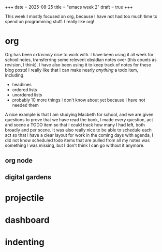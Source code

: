 +++
date = 2025-08-25
title = "emacs week 2"
draft = true
+++

This week I mostly focused on org, because I have not had too much time to spend on programming stuff. I really like org!

# org
Org has been *extremely* nice to work with. I have been using it all week for school notes, transferring some relevent obsidian notes over (this counts as revision, I think). I have also been using it to keep track of notes for these blog posts! I really like that I can make nearly *anything* a todo item, including:

- headlines
- ordered lists
- unordered lists
- probably 10 more things I don't know about yet because I have not needed them

A nice example is that I am studying Macbeth for school, and we are given questions to prove that we have read the book, I made every question, act and scene a TODO item so that I could track how many I had left, both broadly and per scene. It was also really nice to be able to schedule each act so that I have a clear layout for work in the coming days with agenda, I did not know scheduled todo items that are pulled from all my notes was something I was missing, but I don't think I can go without it anymore.

## org node
## digital gardens
# projectile
# dashboard
# indenting
